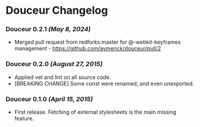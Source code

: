 # Douceur Changelog

### Douceur 0.2.1 _(May 8, 2024)_

- Merged pull request from redforks:master for @-webkit-keyframes management - https://github.com/aymerick/douceur/pull/2

### Douceur 0.2.0 _(August 27, 2015)_

- Applied vet and lint on all source code.
- [BREAKING CHANGE] Some const were renamed, and even unexported.

### Douceur 0.1.0 _(April 15, 2015)_

- First release. Fetching of external stylesheets is the main missing feature.
